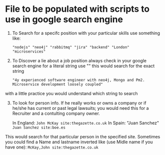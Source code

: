 # File to be populated with scripts to use in google search engine

1. To Search for a specifc position with your particular skills use something like:

    `"nodejs" "neo4j" "rabbitmq" "jira" "backend" "London" "microservices"`

2. To Discover a lie about a job position always check in your google search engine for a literal string use "" this would search for the exact string 

    `"4y experienced software engineer with neo4j, Mongo and Pm2. Microservice development loosely coupled"`

with a little practice you would understand which string to search

3. To look for person info. If he really works or owns a company or if he/she has current or past legal lawsuits; you would need this for a Recruiter and a contulting company owner. 

    In England:
        `John McKay site:thegazette.co.uk`
    In Spain: "Juan Sanchez"
        `Juan Sanchez site:boe.es`

This would search for that particular person in the specified site. Sometimes you could find a Name and lastname inverted like (use Midle name if you have one): 
        `McKay,John site:thegazette.co.uk`